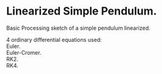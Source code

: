 # Linearized Simple Pendulum.

Basic Processing sketch of a simple pendulum linearized.

4 ordinary differential equations used:  
Euler.  
Euler-Cromer.  
RK2.  
RK4.  
